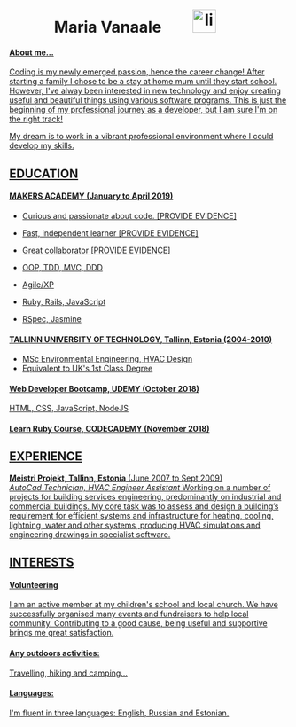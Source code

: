 <h1 align="center">Maria Vanaale 
 <a href="www.linkedin.com/in/maria-vanaale-b0038447/">
<img src="https://www.iconfinder.com/data/icons/free-social-icons/67/linkedin_circle_color-512.png" alt="linkedin" hspace="50" height="42" width="42"></h1>


#### About me...
Coding is my newly emerged passion, hence the career change! After starting a family I chose to be a stay at home mum until they start school. However, I've alway been interested in new technology and enjoy creating useful and beautiful things using various software programs. This is just the beginning of my professional journey as a developer, but I am sure I'm on the right track!

My dream is to work in a vibrant professional environment where I could develop my skills.

## EDUCATION

#### MAKERS ACADEMY (January to April 2019)

- Curious and passionate about code. [PROVIDE EVIDENCE]
- Fast, independent learner [PROVIDE EVIDENCE]
- Great collaborator [PROVIDE EVIDENCE]

- OOP, TDD, MVC, DDD
- Agile/XP
- Ruby, Rails, JavaScript
- RSpec, Jasmine

#### TALLINN UNIVERSITY OF TECHNOLOGY, Tallinn, Estonia (2004-2010)

- MSc Environmental Engineering, HVAC Design
- Equivalent to UK's 1st Class Degree

#### Web Developer Bootcamp, UDEMY (October 2018)
HTML, CSS, JavaScript, NodeJS

#### Learn Ruby Course, CODECADEMY (November 2018)

## EXPERIENCE

**Meistri Projekt, Tallinn, Estonia** (June 2007 to Sept 2009)    
*AutoCad Technician, HVAC Engineer Assistant*
 Working on a number of projects for building services engineering, predominantly on industrial and commercial buildings. My core task was to assess and design a building’s requirement for efficient systems and infrastructure for heating, cooling, lightning, water and other systems, producing HVAC simulations and engineering drawings in specialist software.

## INTERESTS
#### Volunteering   
I am an active member at my children's school and local church. We have successfully organised many events and fundraisers to help local community. Contributing to a good cause, being useful and supportive brings me great satisfaction.

#### Any outdoors activities: 
Travelling, hiking and camping...
#### Languages:
I'm fluent in three languages: English, Russian and Estonian.
